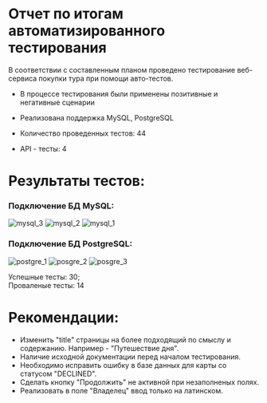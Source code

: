 # Отчет по итогам автоматизированного тестирования

В соответствии с составленным планом проведено тестирование веб-сервиса покупки тура при помощи авто-тестов.

- В процессе тестирования были применены позитивные и негативные сценарии

- Реализована поддержка MySQL, PostgreSQL

- Количество проведенных тестов: 44

- API - тесты: 4

# Результаты тестов:

### Подключение БД MySQL:
![mysql_3](https://github.com/Dimonstratos/QADiplom/assets/130654761/e6185d7f-b10f-4fd2-80ab-9be40245f543)
![mysql_2](https://github.com/Dimonstratos/QADiplom/assets/130654761/cbd508b3-8351-4733-99fc-55958fd7be8c)
![mysql_1](https://github.com/Dimonstratos/QADiplom/assets/130654761/efe6ad2a-6bb5-4c11-b4cb-91ce654a5984)

### Подключение БД PostgreSQL:
![postgre_1](https://github.com/Dimonstratos/QADiplom/assets/130654761/fcd34673-3016-400a-9b34-2ed1e39665ca)
![posgre_2](https://github.com/Dimonstratos/QADiplom/assets/130654761/829060c8-37cd-4c3a-9ae4-04ddc3911394)
![posgre_3](https://github.com/Dimonstratos/QADiplom/assets/130654761/beafb066-af7d-4ff8-9ac0-a13f83b8be40)

Успешные тесты:  30;   
Проваленые тесты: 14

# Рекомендации:
- Изменить "title" страницы на более подходящий по смыслу и содержанию. Например - "Путешествие дня".
- Наличие исходной документации перед началом тестирования.
- Необходимо исправить ошибку в базе данных для карты со статусом "DECLINED".
- Сделать кнопку "Продолжить" не активной при незаполненых полях.
- Реализовать в поле "Владелец" ввод только на латинском.
